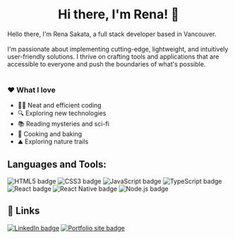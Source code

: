 <h1 align="center">Hi there, I'm Rena! 👋</h1>

<p>Hello there, I&apos;m Rena Sakata, a full stack developer based in Vancouver.<br />
<br />
I&apos;m passionate about implementing cutting-edge, lightweight, and intuitively user-friendly solutions. I thrive on crafting tools and applications that are accessible to everyone and push the boundaries of what&apos;s possible.<br />
<br />

### ❤️ What I love

- 👩‍💻 Neat and efficient coding
- 🔍 Exploring new technologies
- 📚 Reading mysteries and sci-fi
- 🍪 Cooking and baking
- ⛰️ Exploring nature trails

## Languages and Tools:
<p>
  <img src="https://img.shields.io/badge/HTML5-E34F26?style=for-the-badge&logo=html5&logoColor=white" alt="HTML5 badge" />
  <img src="https://img.shields.io/badge/CSS3-1572B6?style=for-the-badge&logo=css3&logoColor=white" alt="CSS3 badge" />
  <img src="https://img.shields.io/badge/JavaScript-323330?style=for-the-badge&logo=javascript&logoColor=F7DF1E" alt="JavaScript badge" />
  <img src="https://img.shields.io/badge/TypeScript-007ACC?style=for-the-badge&logo=typescript&logoColor=white" alt="TypeScript badge" />
  <img src="https://img.shields.io/badge/React-20232A?style=for-the-badge&logo=react&logoColor=61DAFB" alt="React badge" />
  <img src="https://img.shields.io/badge/React_Native-20232A?style=for-the-badge&logo=react&logoColor=61DAFB" alt="React Native badge" />
  <img src="https://img.shields.io/badge/Node%20js-339933?style=for-the-badge&logo=nodedotjs&logoColor=white" alt="Node.js badge" />
  </p>

## 🔗 Links

<a href="https://www.linkedin.com/in/renasakata"><img src="https://img.shields.io/badge/LinkedIn-0077B5?style=for-the-badge&logo=linkedin&logoColor=white" alt="LinkedIn badge" /></a>
<a href="https://www.renasakata.com"><img src="https://img.shields.io/badge/Portfolio-255E63?style=for-the-badge&logo=About.me&logoColor=white" alt="Portfolio site badge" /></a>
